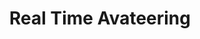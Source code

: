 ---
layout: project
permalink: /real_time_avateering/
title: "Real Time Avateering"
created: "2016"
medium: "Research | Performance"
root: "/assets/01_projects/real_time_avateering/"
bg-video: >
  <iframe src="https://player.vimeo.com/video/249832060" allow="autoplay" width="640" height="360" frameborder="0" webkitallowfullscreen mozallowfullscreen allowfullscreen></iframe>

description: >
  Thesis project for Master’s Degree at New York University's ITP Program.
  <br><br>
  Research into 3D scanning and motion capture as a choreographic structure for live performance and dance. Scanned bodies are controlled in real-time using motion capture suits and digitally manipulated to create impossible movements.

documentation:
  - "01.gif"
  - "02.gif"
  - "03.gif"
  - "04.gif"
  - "05.gif"
  - <iframe src="https://player.vimeo.com/video/169132287" width="640" height="360" frameborder="0" webkitallowfullscreen mozallowfullscreen allowfullscreen></iframe>
  - <iframe src="https://player.vimeo.com/video/166522178" width="640" height="360" frameborder="0" webkitallowfullscreen mozallowfullscreen allowfullscreen></iframe>
  - <iframe src="https://player.vimeo.com/video/166522236" width="640" height="360" frameborder="0" webkitallowfullscreen mozallowfullscreen allowfullscreen></iframe>
---